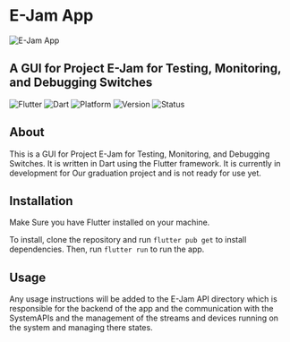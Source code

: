 # E-Jam App

![E-Jam App](assets/Icon-logo.ico)

## A GUI for Project E-Jam for Testing, Monitoring, and Debugging Switches

![Flutter](https://img.shields.io/badge/Flutter-Latest-blue)
![Dart](https://img.shields.io/badge/dart-Latest-blue)
![Platform](https://img.shields.io/badge/platform-Android%20%7C%20iOS%20%7C%20Web%20%7C%20Linux%20%7C%20Windows%20%7C%20MacOS-greenlight)
![Version](https://img.shields.io/badge/version-1.0.0+4-Green)
![Status](https://img.shields.io/badge/status-Testing-orange)

## About

This is a GUI for Project E-Jam for Testing, Monitoring, and Debugging Switches. It is written in Dart using the Flutter framework. It is currently in development for Our graduation project and is not ready for use yet.

## Installation

Make Sure you have Flutter installed on your machine.

To install, clone the repository and run `flutter pub get` to install dependencies. Then, run `flutter run` to run the app.

## Usage

Any usage instructions will be added to the E-Jam API directory which is responsible for the backend of the app and the communication with the SystemAPIs and the management of the streams and devices running on the system and managing there states.
